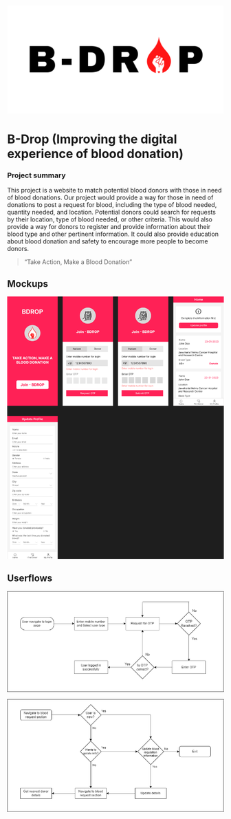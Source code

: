 <p align="center">
  <img src="docs-assets/bdrop-banner.png"/>
</p>

# B-Drop (Improving the digital experience of blood donation)

### Project summary

This project is a website to match potential blood donors with those in need of blood donations. Our project would provide a way for those in need of donations to post a request for blood, including the type of blood needed, quantity needed, and location. Potential donors could search for requests by their location, type of blood needed, or other criteria. This would also provide a way for donors to register and provide information about their blood type and other pertinent information. It could also provide education about blood donation and safety to encourage more people to become donors.

> “Take Action, Make a Blood Donation”

## Mockups
<p align="center">
  <img src="docs-assets/mockup.png"/>
</p>

## Userflows
<p align="center">
  <img src="docs-assets/userflow-login.png"/>
</p>

<p align="center">
  <img src="docs-assets/userflow-blood-request.png"/>
</p>
